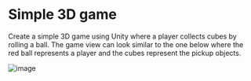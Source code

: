 # Simple 3D game

Create a simple 3D game using Unity where a player collects cubes by rolling a
ball. The game view can look similar to the one below where the red ball represents a player and
the cubes represent the pickup objects. 

![image](https://user-images.githubusercontent.com/46636203/71395731-40048d00-25e5-11ea-9967-90a983c9b07d.png)

